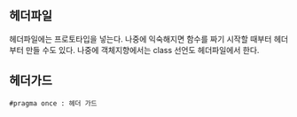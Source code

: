 ## 헤더파일

헤더파일에는 프로토타입을 넣는다. 나중에 익숙해지면 함수를 짜기 시작할 때부터 헤더부터 만들 수도 있다.
나중에 객체지향에서는 class 선언도 헤더파일에서 한다.

## 헤더가드

```
#pragma once : 헤더 가드
```

